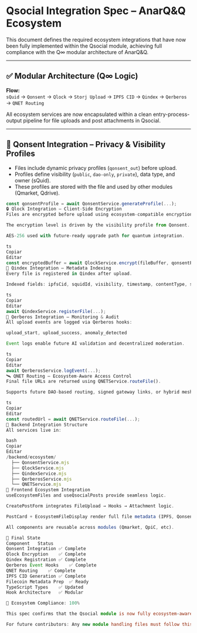 # Qsocial Integration Spec – AnarQ&Q Ecosystem

This document defines the required ecosystem integrations that have now been fully implemented within the Qsocial module, achieving full compliance with the Q∞ modular architecture of AnarQ&Q.

---

## ✅ Modular Architecture (Q∞ Logic)

**Flow:**  
`sQuid` → `Qonsent` → `Qlock` → `Storj Upload` → `IPFS CID` → `Qindex` → `Qerberos` → `QNET Routing`

All ecosystem services are now encapsulated within a clean entry-process-output pipeline for file uploads and post attachments in Qsocial.

---

## 🔐 Qonsent Integration – Privacy & Visibility Profiles

- Files include dynamic privacy profiles (`qonsent_out`) before upload.
- Profiles define visibility (`public`, `dao-only`, `private`), data type, and owner (sQuid).
- These profiles are stored with the file and used by other modules (Qmarket, Qdrive).

```ts
const qonsentProfile = await QonsentService.generateProfile(...);
🔒 Qlock Integration – Client-Side Encryption
Files are encrypted before upload using ecosystem-compatible encryption.

The encryption level is driven by the visibility profile from Qonsent.

AES-256 used with future-ready upgrade path for quantum integration.

ts
Copiar
Editar
const encryptedBuffer = await QlockService.encrypt(fileBuffer, qonsentProfile.encryptionLevel);
🧭 Qindex Integration – Metadata Indexing
Every file is registered in Qindex after upload.

Indexed fields: ipfsCid, squidId, visibility, timestamp, contentType, storjUrl.

ts
Copiar
Editar
await QindexService.registerFile(...);
🧿 Qerberos Integration – Monitoring & Audit
All upload events are logged via Qerberos hooks:

upload_start, upload_success, anomaly_detected

Event logs enable future AI validation and decentralized moderation.

ts
Copiar
Editar
await QerberosService.logEvent(...);
🛰️ QNET Routing – Ecosystem-Aware Access Control
Final file URLs are returned using QNETService.routeFile().

Supports future DAO-based routing, signed gateway links, or hybrid mesh relays.

ts
Copiar
Editar
const routedUrl = await QNETService.routeFile(...);
🧱 Backend Integration Structure
All services live in:

bash
Copiar
Editar
/backend/ecosystem/
  ├── QonsentService.mjs
  ├── QlockService.mjs
  ├── QindexService.mjs
  ├── QerberosService.mjs
  └── QNETService.mjs
🎨 Frontend Ecosystem Integration
useEcosystemFiles and useQsocialPosts provide seamless logic.

CreatePostForm integrates FileUpload → Hooks → Attachment logic.

PostCard + EcosystemFileDisplay render full file metadata (IPFS, Qonsent, Qlock, etc).

All components are reusable across modules (Qmarket, QpiC, etc).

🧾 Final State
Component	Status
Qonsent Integration	✅ Complete
Qlock Encryption	✅ Complete
Qindex Registration	✅ Complete
Qerberos Event Hooks	✅ Complete
QNET Routing	✅ Complete
IPFS CID Generation	✅ Complete
Filecoin Metadata Prep	✅ Ready
TypeScript Types	✅ Updated
Hook Architecture	✅ Modular

🎯 Ecosystem Compliance: 100%

This spec confirms that the Qsocial module is now fully ecosystem-aware and ready for production.

For future contributors: Any new module handling files must follow this exact Q∞ structure.
```
